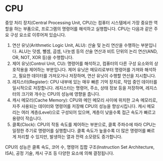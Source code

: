<h1>CPU</h1>
중앙 처리 장치(Central Processing Unit, CPU)는 컴퓨터 시스템에서 가장 중요한 역할을 하는 부품으로, 프로그램의 명령어를 해석하고 실행합니다. CPU는 다음과 같은 주요 구성 요소로 이루어져 있습니다.

1. 연산 유닛(Arithmetic Logic Unit, ALU): 산술 및 논리 연산을 수행하는 부분입니다. ALU는 덧셈, 뺄셈, 곱셈, 나눗셈 등의 산술 연산과 비트 단위의 논리 연산(AND, OR, NOT, XOR 등)을 수행합니다.
2. 제어 유닛(Control Unit, CU): 명령어를 해석하고, 컴퓨터의 다른 구성 요소와의 상호작용을 제어하는 부분입니다. 제어 유닛은 메모리로부터 명령어를 가져와 해석하고, 필요한 데이터를 가져오거나 저장하며, 연산 유닛이 수행할 연산을 지시합니다.
3. 레지스터(Register): CPU 내부에 있는 매우 빠른 기억 장치로, 작업 중인 데이터를 일시적으로 저장합니다. 레지스터는 명령어, 주소, 상태 정보 등을 저장하며, 레지스터의 크기와 개수는 CPU의 성능에 영향을 줍니다.
4. 캐시 메모리(Cache Memory): CPU와 메인 메모리 사이에 위치한 고속 메모리로, 자주 사용되는 데이터와 명령어를 저장해 CPU의 성능을 향상시킵니다. 캐시 메모리는 여러 계층(Level)으로 구성되어 있으며, 계층이 낮을수록 접근 속도가 빠르고 용량이 작습니다.
5. 클록(Clock): CPU의 작동 속도를 제어하는 부분으로, 클록 주파수에 따라 CPU는 일정한 주기로 명령어를 실행합니다. 클록 속도가 높을수록 더 많은 명령어를 빠르게 처리할 수 있지만, 발생하는 열과 전력 소모량도 증가합니다.

CPU의 성능은 클록 속도, 코어 수, 명령어 집합 구조(Instruction Set Architecture, ISA), 공정 기술, 캐시 구조 등 다양한 요소에 의해 결정됩니다.
